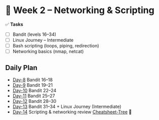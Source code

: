 # 📅 Week 2 – Networking & Scripting

✅ **Tasks**
- [ ] Bandit (levels 16–34)
- [ ] Linux Journey – Intermediate
- [ ] Bash scripting (loops, piping, redirection)
- [ ] Networking basics (nmap, netcat)

## Daily Plan
- [Day-8](Day-8.md) Bandit 16–18
- [Day-9](Day-9.md) Bandit 19–21
- [Day-10](Day-10.md) Bandit 22–24
- [Day-11](Day-11.md) Bandit 25–27
- [Day-12](Day-12.md) Bandit 28–30
- [Day-13](Day-13.md) Bandit 31–34 + Linux Journey (Intermediate)
- [Day-14](Day-14.md) Scripting & networking review
[Cheatsheet-Tree](Cheatsheet-Tree.md) 🔗
